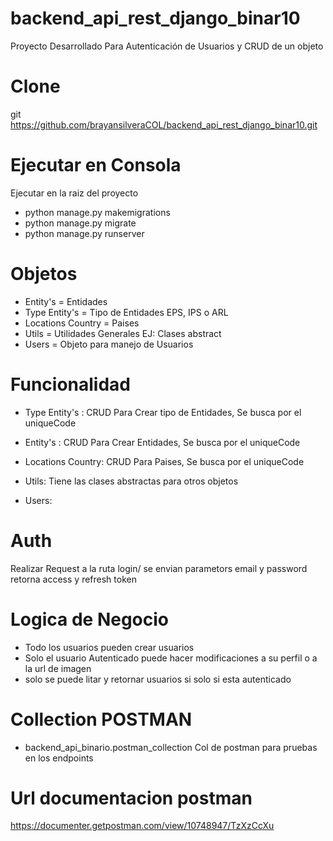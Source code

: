 # backend_api_rest_django_binar10
Proyecto Desarrollado Para Autenticación de Usuarios y  CRUD de un objeto

# Clone
git https://github.com/brayansilveraCOL/backend_api_rest_django_binar10.git

# Ejecutar en Consola

Ejecutar en la raiz del proyecto

- python manage.py makemigrations
- python manage.py migrate
- python manage.py runserver

# Objetos

* Entity's =  Entidades
* Type Entity's =  Tipo de Entidades EPS, IPS o ARL
* Locations Country = Paises
* Utils = Utilidades Generales EJ: Clases abstract
* Users =  Objeto para manejo de Usuarios

# Funcionalidad

* Type Entity's : CRUD Para Crear tipo de Entidades, Se busca por el uniqueCode
* Entity's : CRUD Para Crear Entidades, Se busca por el uniqueCode
* Locations Country: CRUD Para Paises, Se busca por el uniqueCode
* Utils: Tiene las clases abstractas para otros objetos

* Users: 

# Auth
Realizar Request a la ruta login/ se envian parametors email y password retorna access y refresh token

# Logica de Negocio

* Todo los usuarios pueden crear usuarios
* Solo el usuario Autenticado puede hacer modificaciones a su perfil o a la url de imagen
* solo se puede litar y retornar usuarios si solo si esta autenticado

# Collection POSTMAN

* backend_api_binario.postman_collection Col de postman para pruebas en los endpoints

# Url documentacion postman

https://documenter.getpostman.com/view/10748947/TzXzCcXu


